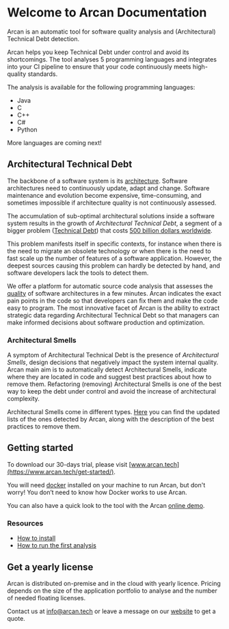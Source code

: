 # Welcome to Arcan Documentation

Arcan is an automatic tool for software quality analysis and (Architectural) Technical Debt detection.

Arcan helps you keep Technical Debt under control and avoid its shortcomings. The tool analyses 5 programming languages
and integrates into your CI pipeline to ensure that your code continuously meets high-quality standards.

The analysis is available for the following programming languages:
* Java
* C
* C++
* C#
* Python

More languages are coming next!

## Architectural Technical Debt

The backbone of a software system is its [architecture](https://martinfowler.com/architecture/). Software architectures need to continuously update, adapt and change. Software maintenance and evolution become expensive, time-consuming, and sometimes impossible if architecture quality is not continuously assessed. 

The accumulation of sub-optimal architectural solutions inside a software system results in the growth of *Architectural Technical Debt*, a segment of a bigger problem ([Technical Debt](https://martinfowler.com/bliki/TechnicalDebt.html)) that costs [500 billion dollars worldwide](https://stripe.com/files/reports/the-developer-coefficient.pdf). 

This problem manifests itself in specific contexts, for instance when there is the need to migrate an obsolete technology or when there is the need to fast scale up the number of features of a software application. However, the deepest sources causing this problem can hardly be detected by hand, and software developers lack the tools to detect them. 

We offer a platform for automatic source code analysis that assesses the [quality](https://iso25000.com/index.php/en/iso-25000-standards/iso-25010) of software architectures in a few minutes. Arcan indicates the exact pain points in the code so that developers can fix them and make the code easy to program. The most innovative facet of Arcan is the ability to extract strategic data regarding Architectural Technical Debt so that managers can make informed decisions about software production and optimization. 

### Architectural Smells

A symptom of Architectural Technical Debt is the presence of *Architectural Smells*, design decisions that negatively impact the system internal quality. Arcan main aim is to automatically detect Architectural Smells, indicate where they are located in code and suggest best practices about how to remove them. Refactoring (removing) Architectural Smells is one of the best way to keep the debt under control and avoid the increase of architectural complexity.

Architectural Smells come in different types. [Here](https://github.com/Arcan-Tech/arcan-trial/raw/main/documentation/manual_architectural_smells.pdf) you can find the updated lists of the ones detected by Arcan, along with the description of the best practices to remove them.

## Getting started

To download our 30-days trial, please visit [www.arcan.tech](https://www.arcan.tech/get-started/).

You will need [docker](https://docs.docker.com/get-docker/) installed on your machine to run Arcan, but don't worry! You don’t need to know how Docker works to use Arcan.

You can also have a quick look to the tool with the Arcan [online demo](https://demo.arcan.tech/).

### Resources

* [How to install](installation.md)
* [How to run the first analysis](get_started.md)

## Get a yearly license

Arcan is distributed on-premise and in the cloud with yearly licence.
Pricing depends on the size of the application portfolio to analyse and the number of needed floating licenses.

Contact us at <info@arcan.tech> or leave a message on our [website](https://www.arcan.tech/contact/) to get a quote.
